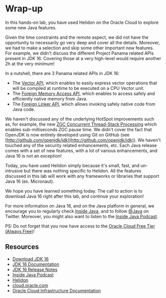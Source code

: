 # Wrap-up

<div style="display: none;"><span><img src="https://billy.delabassee.com:8080/p/odl-16-lab/end"></span></div>

In this hands-on lab, you have used Helidon on the Oracle Cloud to explore some new Java features.


Given the time constraints and the remote aspect, we did not have the opportunity to necessarily go very deep and cover all the details. Moreover, we had to make a selection and skip some other important new features. For example, we didn't discuss the different Project Panama related APIs present in JDK 16. Covering those at a very high-level would require another 2h at the very minimum!

In a nutshell, there are 3 Panama related APIs in JDK 16:
- The [Vector API](https://openjdk.java.net/jeps/338), which enables to easily express vector operations that will be compiled at runtime to be executed on a CPU Vector unit.
- The [Foreign Memory Access API](https://openjdk.java.net/jeps/393), which enables to access safely and efficiently native memory from Java.
- The [Foreign Linker API](https://openjdk.java.net/jeps/389), which allows invoking safely native code from Java code.

We haven't discussed any of the underlying HotSpot improvements such as, for example, the new [ZGC Concurrent Thread-Stack Processing](https://openjdk.java.net/jeps/376) which enables sub-milliseconds ZGC pause time. We didn't cover the fact that OpenJDK is now entirely developed using Git on GitHub (see [http://github.com/openjdk/jdk](http://github.com/openjdk/jdk)). We haven't touched any of the security related enhancements, etc. Each Java release comes with a set of new features, with a lot of various enhancements, and Java 16 is not an exception! 

Today, you have used Helidon simply because it's small, fast, and un-intrusive but there was nothing specific to Helidon. All the features discussed in this lab will work with any frameworks or libraries that support Java 16 (ex. Micronaut).

We hope you have learned something today. The call to action is to download Java 16 right after this lab, and continue your exploration!

For more information on Java 16, and on the Java platform in general, we encourage you to regularly check [Inside Java](https://inside.java), and to follow [@Java](https://twitter.com/java) on Twitter. Moreover, you might also want to listen to the [Inside Java Podcast](https://inside.java/podcast).


PS: Do not forget that you now have access to the [Oracle Cloud Free Tier (Always Free)](https://www.oracle.com/cloud/free/)!


## Resources


* [Download JDK 16](https://jdk.java.net/16/)
* [JDK 16 Documentation](https://docs.oracle.com/en/java/javase/16/)
* [JDK 16 Release Notes](https://jdk.java.net/16/release-notes)
* [Inside Java Podcast](https://inside.java/podcast)
* [Helidon](https://helidon.io/#/)
* [cloud.oracle.com](https://cloud.oracle.com)
* [Oracle Cloud Infrastructure Documentation](https://docs.oracle.com/en-us/iaas/Content/home.htm)








